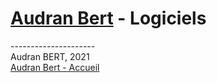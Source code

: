 # [Audran Bert](index.md) - Logiciels

--------------------- \
Audran BERT, 2021 \
[Audran Bert - Accueil](index.md)
